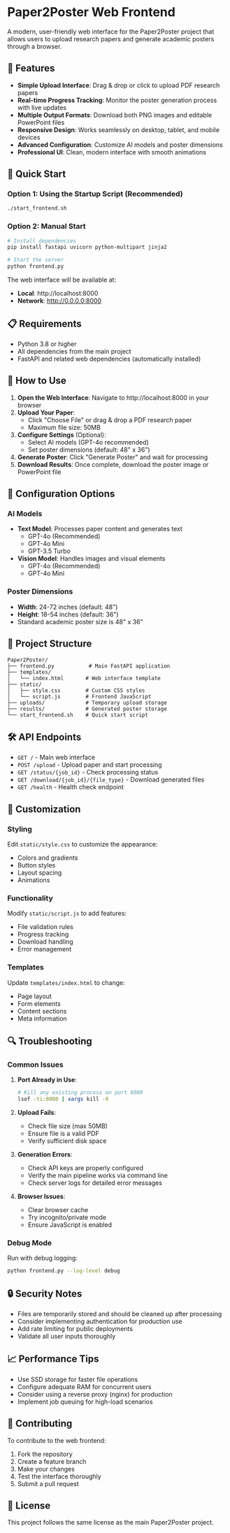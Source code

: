 # Paper2Poster Web Frontend

A modern, user-friendly web interface for the Paper2Poster project that allows users to upload research papers and generate academic posters through a browser.

## 🌟 Features

- **Simple Upload Interface**: Drag & drop or click to upload PDF research papers
- **Real-time Progress Tracking**: Monitor the poster generation process with live updates
- **Multiple Output Formats**: Download both PNG images and editable PowerPoint files
- **Responsive Design**: Works seamlessly on desktop, tablet, and mobile devices
- **Advanced Configuration**: Customize AI models and poster dimensions
- **Professional UI**: Clean, modern interface with smooth animations

## 🚀 Quick Start

### Option 1: Using the Startup Script (Recommended)
```bash
./start_frontend.sh
```

### Option 2: Manual Start
```bash
# Install dependencies
pip install fastapi uvicorn python-multipart jinja2

# Start the server
python frontend.py
```

The web interface will be available at:
- **Local**: http://localhost:8000
- **Network**: http://0.0.0.0:8000

## 📋 Requirements

- Python 3.8 or higher
- All dependencies from the main project
- FastAPI and related web dependencies (automatically installed)

## 🎯 How to Use

1. **Open the Web Interface**: Navigate to http://localhost:8000 in your browser
2. **Upload Your Paper**: 
   - Click "Choose File" or drag & drop a PDF research paper
   - Maximum file size: 50MB
3. **Configure Settings** (Optional):
   - Select AI models (GPT-4o recommended)
   - Set poster dimensions (default: 48" x 36")
4. **Generate Poster**: Click "Generate Poster" and wait for processing
5. **Download Results**: Once complete, download the poster image or PowerPoint file

## 🔧 Configuration Options

### AI Models
- **Text Model**: Processes paper content and generates text
  - GPT-4o (Recommended)
  - GPT-4o Mini
  - GPT-3.5 Turbo
- **Vision Model**: Handles images and visual elements
  - GPT-4o (Recommended)
  - GPT-4o Mini

### Poster Dimensions
- **Width**: 24-72 inches (default: 48")
- **Height**: 18-54 inches (default: 36")
- Standard academic poster size is 48" x 36"

## 📁 Project Structure

```
Paper2Poster/
├── frontend.py           # Main FastAPI application
├── templates/
│   └── index.html       # Web interface template
├── static/
│   ├── style.css        # Custom CSS styles
│   └── script.js        # Frontend JavaScript
├── uploads/             # Temporary upload storage
├── results/             # Generated poster storage
└── start_frontend.sh    # Quick start script
```

## 🛠️ API Endpoints

- `GET /` - Main web interface
- `POST /upload` - Upload paper and start processing
- `GET /status/{job_id}` - Check processing status
- `GET /download/{job_id}/{file_type}` - Download generated files
- `GET /health` - Health check endpoint

## 🎨 Customization

### Styling
Edit `static/style.css` to customize the appearance:
- Colors and gradients
- Button styles
- Layout spacing
- Animations

### Functionality
Modify `static/script.js` to add features:
- File validation rules
- Progress tracking
- Download handling
- Error management

### Templates
Update `templates/index.html` to change:
- Page layout
- Form elements
- Content sections
- Meta information

## 🔍 Troubleshooting

### Common Issues

1. **Port Already in Use**:
   ```bash
   # Kill any existing process on port 8000
   lsof -ti:8000 | xargs kill -9
   ```

2. **Upload Fails**:
   - Check file size (max 50MB)
   - Ensure file is a valid PDF
   - Verify sufficient disk space

3. **Generation Errors**:
   - Check API keys are properly configured
   - Verify the main pipeline works via command line
   - Check server logs for detailed error messages

4. **Browser Issues**:
   - Clear browser cache
   - Try incognito/private mode
   - Ensure JavaScript is enabled

### Debug Mode

Run with debug logging:
```bash
python frontend.py --log-level debug
```

## 🔒 Security Notes

- Files are temporarily stored and should be cleaned up after processing
- Consider implementing authentication for production use
- Add rate limiting for public deployments
- Validate all user inputs thoroughly

## 📈 Performance Tips

- Use SSD storage for faster file operations
- Configure adequate RAM for concurrent users
- Consider using a reverse proxy (nginx) for production
- Implement job queuing for high-load scenarios

## 🤝 Contributing

To contribute to the web frontend:

1. Fork the repository
2. Create a feature branch
3. Make your changes
4. Test the interface thoroughly
5. Submit a pull request

## 📄 License

This project follows the same license as the main Paper2Poster project.
